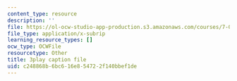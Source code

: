 ```yaml
---
content_type: resource
description: ''
file: https://ol-ocw-studio-app-production.s3.amazonaws.com/courses/7-016-introductory-biology-fall-2018/c248868b6bc616e854722f140bbef1de_oOya3cFmAMc.srt
file_type: application/x-subrip
learning_resource_types: []
ocw_type: OCWFile
resourcetype: Other
title: 3play caption file
uid: c248868b-6bc6-16e8-5472-2f140bbef1de
---
```

